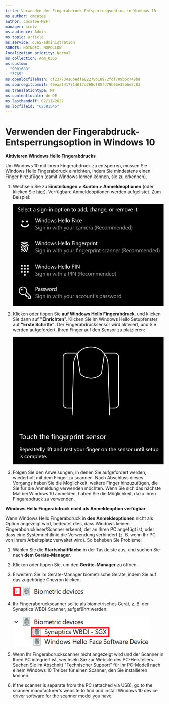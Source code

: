 ```yaml
---
title: Verwenden der Fingerabdruck-Entsperrungsoption in Windows 10
ms.author: cmcatee
author: cmcatee-MSFT
manager: scotv
ms.audience: Admin
ms.topic: article
ms.service: o365-administration
ROBOTS: NOINDEX, NOFOLLOW
localization_priority: Normal
ms.collection: Adm_O365
ms.custom:
- "9001689"
- "3765"
ms.openlocfilehash: cf23773416bedfe82279b18972fdf709b6c749ba
ms.sourcegitcommit: 49eaa1417714617d768df85fd79b65e35b6e5c83
ms.translationtype: MT
ms.contentlocale: de-DE
ms.lasthandoff: 02/11/2022
ms.locfileid: "62581545"
---
```

# <a name="use-fingerprint-unlock-option-in-windows-10"></a>Verwenden der Fingerabdruck-Entsperrungsoption in Windows 10

**Aktivieren Windows Hello Fingerabdrucks**

Um Windows 10 mit ihrem Fingerabdruck zu entsperren, müssen Sie Windows Hello Fingerabdruck einrichten, indem Sie mindestens einen Finger hinzufügen (damit Windows lernen können, sie zu erkennen). 

1. Wechseln Sie zu **Einstellungen > Konten > Anmeldeoptionen** (oder klicken Sie [hier](ms-settings:signinoptions?activationSource=GetHelp)). Verfügbare Anmeldeoptionen werden aufgelistet. Zum Beispiel: 

    ![Anmeldeoptionen.](media/sign-in-options.png)

2. Klicken oder tippen Sie **auf Windows Hello Fingerabdruck**, und klicken Sie dann auf **"Einrichten**". Klicken Sie im Windows Hello Setupfenster auf **"Erste Schritte"**. Der Fingerabdrucksensor wird aktiviert, und Sie werden aufgefordert, Ihren Finger auf den Sensor zu platzieren:

   ![Fingerabdrucksensor.](media/fingerprint-sensor.png)

3. Folgen Sie den Anweisungen, in denen Sie aufgefordert werden, wiederholt mit dem Finger zu scannen. Nach Abschluss dieses Vorgangs haben Sie die Möglichkeit, weitere Finger hinzuzufügen, die Sie für die Anmeldung verwenden möchten. Wenn Sie sich das nächste Mal bei Windows 10 anmelden, haben Sie die Möglichkeit, dazu Ihren Fingerabdruck zu verwenden.

**Windows Hello Fingerabdruck nicht als Anmeldeoption verfügbar**

Wenn Windows Hello Fingerabdruck in **den Anmeldeoptionen** nicht als Option angezeigt wird, bedeutet dies, dass Windows keinen Fingerabdruckleser/Scanner erkennt, der an Ihren PC angefügt ist, oder dass eine Systemrichtlinie die Verwendung verhindert (z. B. wenn Ihr PC von Ihrem Arbeitsplatz verwaltet wird). So beheben Sie Probleme: 

1. Wählen Sie die **Startschaltfläche** in der Taskleiste aus, und suchen Sie nach **dem Geräte-Manager**.

2. Klicken oder tippen Sie, um den **Geräte-Manager** zu öffnen.

3. Erweitern Sie im Geräte-Manager biometrische Geräte, indem Sie auf das zugehörige Chevron klicken.

   ![Biometrische Geräte.](media/biometric-devices.png)

4. Ihr Fingerabdruckscanner sollte als biometrisches Gerät, z. B. der Synaptics WBDI-Scanner, aufgeführt werden:

   ![Biometrische Geräte.](media/biometric-devices-expanded.png)

5. Wenn Ihr Fingerabdruckscanner nicht angezeigt wird und der Scanner in Ihren PC integriert ist, wechseln Sie zur Website des PC-Herstellers. Suchen Sie im Abschnitt "Technischer Support" für Ihr PC-Modell nach einem Windows 10 Treiber für einen Scanner, den Sie installieren können.

6. If the scanner is separate from the PC (attached via USB), go to the scanner manufacturer's website to find and install Windows 10 device driver software for the scanner model you have.
